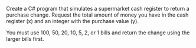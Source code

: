 Create a C# program that simulates a supermarket cash register to return a purchase change. Request the total amount of money you have in the cash register (x) and an integer with the purchase value (y).

You must use 100, 50, 20, 10, 5, 2, or 1 bills and return the change using the larger bills first.
